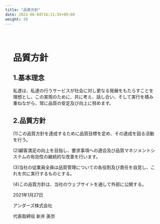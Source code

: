 ```yaml
---
title: "品質方針"
date: 2022-06-04T16:11:55+09:00
weight: 10
---
```

<div amp-fx="fade-in" data-duration="500ms" class='container' style="padding: 25px">
<h1 class="text-center">品質方針</h1>

<div class="my-8">
<h2>1.基本理念</h2>

私達は、私達の行うサービスが社会に対し更なる発展をもたらすことを理想とし、この実現のために、共に考え、話し合い、そして実行を積み重ねながら、常に品質の安定及び向上に努めます。
</div>

<div class="mt-8 mb-32">
<h2>2.品質方針</h2>

(1)この品質方針を達成するために品質目標を定め、その達成を図る活動を行う。

(2)顧客満足の向上を目指し、要求事項への適合及び品質マネジメントシステムの有効性の継続的な改善を行います。

(3)当社の従業員全員は品質管理についての各役割及び責任を自覚し、これを共に実行するものとする。

(4)この品質方針は、当社のウェブサイトを通して外部に公開する。
</div>

<div class="text-right">
2021年1月27日

アンダーズ株式会社

代表取締役 新井 美奈
</div>
</div>